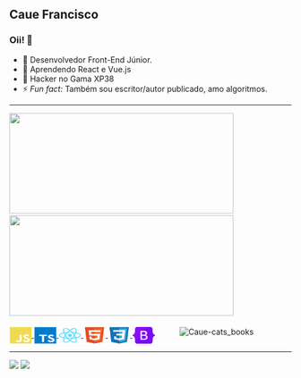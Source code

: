 ## Caue Francisco

### Oii!  👋

- 🔭 Desenvolvedor Front-End Júnior.
- 🌱 Aprendendo React e Vue.js
- 👯 Hacker no Gama XP38 
- ⚡ *_Fun fact:_* Também sou escritor/autor publicado, amo algoritmos.

<hr>

<div>
    <a href="https://github.com/cauefrancisco">
    <img width="400em" height="180em" src="https://github-readme-stats.vercel.app/api?username=cauefrancisco&show_icons=true&theme=dark&include_all_commits=true&counts=true&count_private=true"/>
    <img width="400em" height="180em" src="https://github-readme-stats.vercel.app/api/top-langs/?username=cauefrancisco&layout=compact&langs_count=7&theme=dark"/>
</div>

<div style="display: inline_block"><br>
  <img align="center" alt="Caue-Js" height="30" width="40" src="https://raw.githubusercontent.com/devicons/devicon/master/icons/javascript/javascript-plain.svg">
  <img align="center" alt="Caue-Ts" height="30" width="40" src="https://raw.githubusercontent.com/devicons/devicon/master/icons/typescript/typescript-plain.svg">
  <img align="center" alt="Caue-React" height="30" width="40" src="https://raw.githubusercontent.com/devicons/devicon/master/icons/react/react-original.svg">
  <img align="center" alt="Caue-HTML" height="30" width="40" src="https://raw.githubusercontent.com/devicons/devicon/master/icons/html5/html5-original.svg">
  <img align="center" alt="Caue-CSS" height="30" width="40" src="https://raw.githubusercontent.com/devicons/devicon/master/icons/css3/css3-original.svg">
  <img align="center" alt="Caue-Bootstrap" height="30" width="40" src="https://raw.githubusercontent.com/devicons/devicon/master/icons/bootstrap/bootstrap-original.svg">
  <img width="200rem" align="right" alt="Caue-cats_books" src="https://media.giphy.com/media/s6uuvDUVwqr4c/giphy.gif">
</div>

<hr>

<a href = "mailto:cauefranscis@gmail.com"><img src="https://img.shields.io/badge/-Gmail-%23333?style=for-the-badge&logo=gmail&logoColor=white" target="_blank"></a>
<a href="https://www.linkedin.com/in/caue-francisco" target="_blank"><img src="https://img.shields.io/badge/-LinkedIn-%230077B5?style=for-the-badge&logo=linkedin&logoColor=white" target="_blank"></a> 
